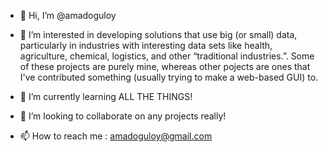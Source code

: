 - 👋 Hi, I’m @amadoguloy
- 👀 I’m  interested in developing solutions that use big (or small) data, particularly in industries with interesting data sets like health, agriculture, chemical, logistics, and other “traditional industries.”. Some of these projects are purely mine, whereas other pojects are ones that I've contributed something (usually trying to make a web-based GUI) to. 

- 🌱 I’m currently learning ALL THE THINGS! 
- 💞️ I’m looking to collaborate on any projects really!
- 📫 How to reach me : amadoguloy@gmail.com

<!---
amadoguloy/amadoguloy is a ✨ special ✨ repository because its `README.md` (this file) appears on your GitHub profile.
You can click the Preview link to take a look at your changes.
--->
